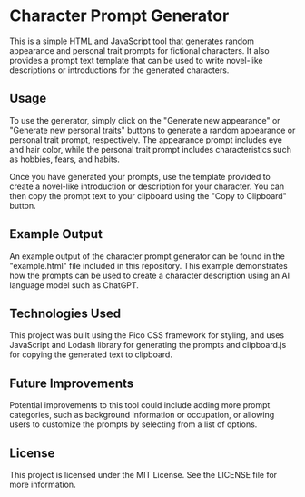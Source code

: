 # Character Prompt Generator
This is a simple HTML and JavaScript tool that generates random appearance and personal trait prompts for fictional characters. It also provides a prompt text template that can be used to write novel-like descriptions or introductions for the generated characters.

## Usage
To use the generator, simply click on the "Generate new appearance" or "Generate new personal traits" buttons to generate a random appearance or personal trait prompt, respectively. The appearance prompt includes eye and hair color, while the personal trait prompt includes characteristics such as hobbies, fears, and habits.

Once you have generated your prompts, use the template provided to create a novel-like introduction or description for your character. You can then copy the prompt text to your clipboard using the "Copy to Clipboard" button.

## Example Output
An example output of the character prompt generator can be found in the "example.html" file included in this repository. This example demonstrates how the prompts can be used to create a character description using an AI language model such as ChatGPT.

## Technologies Used
This project was built using the Pico CSS framework for styling, and uses JavaScript and Lodash library for generating the prompts and clipboard.js for copying the generated text to clipboard.

## Future Improvements
Potential improvements to this tool could include adding more prompt categories, such as background information or occupation, or allowing users to customize the prompts by selecting from a list of options.

## License
This project is licensed under the MIT License. See the LICENSE file for more information.
